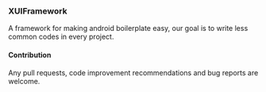 ### XUIFramework

A framework for making android boilerplate easy, our goal is to write less common codes in every project. 

#### Contribution
Any pull requests, code improvement recommendations and bug reports are welcome.
